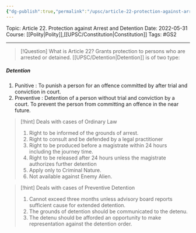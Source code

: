 ```yaml
---
{"dg-publish":true,"permalink":"/upsc/article-22-protection-against-arrest-and-detention/","dgHomeLink":true,"dgPassFrontmatter":false}
---
```



Topic: Article 22. Protection against Arrest and Detention
Date: 2022-05-31
Course: [[Polity|Polity]],[[UPSC/Constitution|Constitution]]
Tags: #GS2 


---

> [!Question] What is Article 22?
> Grants protection to persons who are arrested or detained. 
> [[UPSC/Detention|Detention]] is of two type:
> 
<div class="transclusion internal-embed is-loaded"><div class="markdown-embed">

<div class="markdown-embed-title">



</div>


##### Detention 
1. Punitive : To punish a person for an offence committed by after trial and conviction in court. 
2. Preventive : Detention of a person without trial and conviction by a court. To prevent the person from committing an offence in the near future. 



</div></div>

 
> [!hint] Deals with cases of Ordinary Law
> 1. Right to be informed of the grounds of arrest.
> 2. Right to consult and be defended by a legal practitioner
> 3. Right to be produced before a magistrate within 24 hours including the journey time. 
> 4. Right to be released after 24 hours unless the magistrate authorizes further detention 
> 5. Apply only to Criminal Nature. 
> 6. Not available against Enemy Alien.

> [!hint] Deals with cases of Preventive Detention
> 1. Cannot exceed three months unless advisory board reports sufficient cause for extended detention. 
> 2. The grounds of detention should be communicated to the detenu.
> 3. The detenu should be afforded an opportunity to make representation against the detention order. 
> 
 




